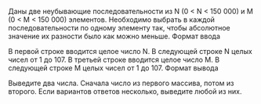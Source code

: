 Даны две неубывающие последовательности из N (0 < N < 150 000) и M (0 < M < 150 000) элементов. Необходимо выбрать в каждой последовательности по одному элементу так, чтобы абсолютное значение их разности было как можно меньше.
Формат ввода

В первой строке вводится целое число N.
В следующей строке N целых чисел от 1 до 107.
В третьей строке вводится целое число M.
В следующей строке M целых чисел от 1 до 107.
Формат вывода

Выведите два числа. Сначала число из первого массива, потом из второго.
Если вариантов ответов несколько, выведите любой из них.